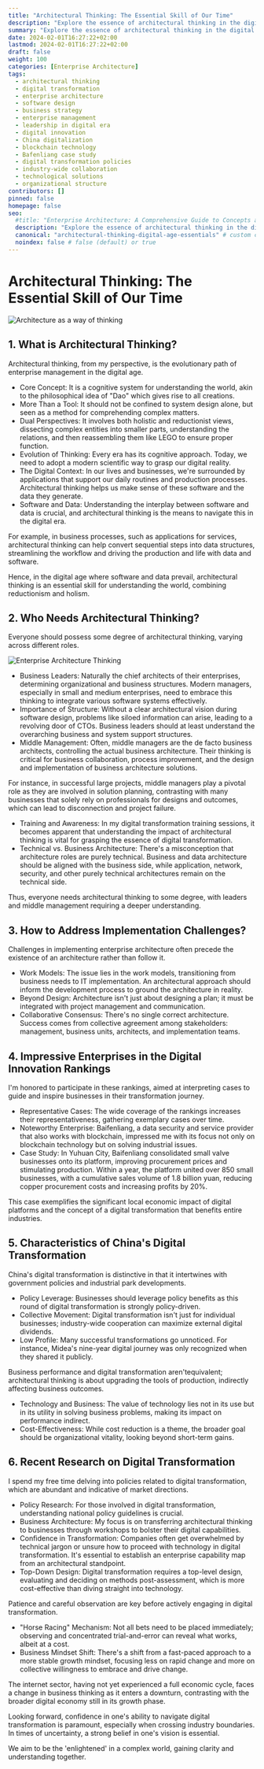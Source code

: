 ```yaml
---
title: "Architectural Thinking: The Essential Skill of Our Time"
description: "Explore the essence of architectural thinking in the digital age, its significance for everyone from business leaders to middle managers, and how it shapes software and data comprehension. Dive into the challenges of enterprise architecture implementation, the impact of digital transformation on industries, and the unique features of China's digitalization. Gain insights from the latest research and successful case studies like Bafenliang's blockchain innovation."
summary: "Explore the essence of architectural thinking in the digital age, its significance for everyone from business leaders to middle managers, and how it shapes software and data comprehension. Dive into the challenges of enterprise architecture implementation, the impact of digital transformation on industries, and the unique features of China's digitalization. Gain insights from the latest research and successful case studies like Bafenliang's blockchain innovation."
date: 2024-02-01T16:27:22+02:00
lastmod: 2024-02-01T16:27:22+02:00
draft: false
weight: 100
categories: [Enterprise Architecture]
tags: 
  - architectural thinking
  - digital transformation
  - enterprise architecture
  - software design
  - business strategy
  - enterprise management
  - leadership in digital era
  - digital innovation
  - China digitalization
  - blockchain technology
  - Bafenliang case study
  - digital transformation policies
  - industry-wide collaboration
  - technological solutions
  - organizational structure
contributors: []
pinned: false
homepage: false
seo:
  #title: "Enterprise Architecture: A Comprehensive Guide to Concepts and Industry Practices" # custom title (optional)
  description: "Explore the essence of architectural thinking in the digital age, its significance for everyone from business leaders to middle managers, and how it shapes software and data comprehension. Dive into the challenges of enterprise architecture implementation, the impact of digital transformation on industries, and the unique features of China's digitalization. Gain insights from the latest research and successful case studies like Bafenliang's blockchain innovation." # custom description (recommended)
  canonical: "architectural-thinking-digital-age-essentials" # custom canonical URL (optional)
  noindex: false # false (default) or true
---
```


# Architectural Thinking: The Essential Skill of Our Time

![Architecture as a way of thinking](https://cdn.sa.net/2024/02/04/TJ17lQhG25kZmdD.png)

## 1. What is Architectural Thinking?
Architectural thinking, from my perspective, is the evolutionary path of enterprise management in the digital age.

- Core Concept: It is a cognitive system for understanding the world, akin to the philosophical idea of "Dao" which gives rise to all creations.
- More Than a Tool: It should not be confined to system design alone, but seen as a method for comprehending complex matters.
- Dual Perspectives: It involves both holistic and reductionist views, dissecting complex entities into smaller parts, understanding the relations, and then reassembling them like LEGO to ensure proper function.
- Evolution of Thinking: Every era has its cognitive approach. Today, we need to adopt a modern scientific way to grasp our digital reality.
- The Digital Context: In our lives and businesses, we're surrounded by applications that support our daily routines and production processes. Architectural thinking helps us make sense of these software and the data they generate.
- Software and Data: Understanding the interplay between software and data is crucial, and architectural thinking is the means to navigate this in the digital era.

For example, in business processes, such as applications for services, architectural thinking can help convert sequential steps into data structures, streamlining the workflow and driving the production and life with data and software.

Hence, in the digital age where software and data prevail, architectural thinking is an essential skill for understanding the world, combining reductionism and holism.

## 2. Who Needs Architectural Thinking?
Everyone should possess some degree of architectural thinking, varying across different roles.

![Enterprise Architecture Thinking](https://cdn.sa.net/2024/02/04/dYEIePNK4S72TuB.png)

- Business Leaders: Naturally the chief architects of their enterprises, determining organizational and business structures. Modern managers, especially in small and medium enterprises, need to embrace this thinking to integrate various software systems effectively.
- Importance of Structure: Without a clear architectural vision during software design, problems like siloed information can arise, leading to a revolving door of CTOs. Business leaders should at least understand the overarching business and system support structures.
- Middle Management: Often, middle managers are the de facto business architects, controlling the actual business architecture. Their thinking is critical for business collaboration, process improvement, and the design and implementation of business architecture solutions.

For instance, in successful large projects, middle managers play a pivotal role as they are involved in solution planning, contrasting with many businesses that solely rely on professionals for designs and outcomes, which can lead to disconnection and project failure.

- Training and Awareness: In my digital transformation training sessions, it becomes apparent that understanding the impact of architectural thinking is vital for grasping the essence of digital transformation.
- Technical vs. Business Architecture: There's a misconception that architecture roles are purely technical. Business and data architecture should be aligned with the business side, while application, network, security, and other purely technical architectures remain on the technical side.

Thus, everyone needs architectural thinking to some degree, with leaders and middle management requiring a deeper understanding.

## 3. How to Address Implementation Challenges?
Challenges in implementing enterprise architecture often precede the existence of an architecture rather than follow it.

- Work Models: The issue lies in the work models, transitioning from business needs to IT implementation. An architectural approach should inform the development process to ground the architecture in reality.
- Beyond Design: Architecture isn't just about designing a plan; it must be integrated with project management and communication.
- Collaborative Consensus: There's no single correct architecture. Success comes from collective agreement among stakeholders: management, business units, architects, and implementation teams.

## 4. Impressive Enterprises in the Digital Innovation Rankings
I'm honored to participate in these rankings, aimed at interpreting cases to guide and inspire businesses in their transformation journey.

- Representative Cases: The wide coverage of the rankings increases their representativeness, gathering exemplary cases over time.
- Noteworthy Enterprise: Baifenliang, a data security and service provider that also works with blockchain, impressed me with its focus not only on blockchain technology but on solving industrial issues.
- Case Study: In Yuhuan City, Baifenliang consolidated small valve businesses onto its platform, improving procurement prices and stimulating production. Within a year, the platform united over 850 small businesses, with a cumulative sales volume of 1.8 billion yuan, reducing copper procurement costs and increasing profits by 20%.

This case exemplifies the significant local economic impact of digital platforms and the concept of a digital transformation that benefits entire industries.

## 5. Characteristics of China's Digital Transformation
China's digital transformation is distinctive in that it intertwines with government policies and industrial park developments.

- Policy Leverage: Businesses should leverage policy benefits as this round of digital transformation is strongly policy-driven.
- Collective Movement: Digital transformation isn't just for individual businesses; industry-wide cooperation can maximize external digital dividends.
- Low Profile: Many successful transformations go unnoticed. For instance, Midea's nine-year digital journey was only recognized when they shared it publicly.

Business performance and digital transformation aren'tequivalent; architectural thinking is about upgrading the tools of production, indirectly affecting business outcomes.

- Technology and Business: The value of technology lies not in its use but in its utility in solving business problems, making its impact on performance indirect.
- Cost-Effectiveness: While cost reduction is a theme, the broader goal should be organizational vitality, looking beyond short-term gains.

## 6. Recent Research on Digital Transformation
I spend my free time delving into policies related to digital transformation, which are abundant and indicative of market directions.

- Policy Research: For those involved in digital transformation, understanding national policy guidelines is crucial.
- Business Architecture: My focus is on transferring architectural thinking to businesses through workshops to bolster their digital capabilities.
- Confidence in Transformation: Companies often get overwhelmed by technical jargon or unsure how to proceed with technology in digital transformation. It's essential to establish an enterprise capability map from an architectural standpoint.
- Top-Down Design: Digital transformation requires a top-level design, evaluating and deciding on methods post-assessment, which is more cost-effective than diving straight into technology.

Patience and careful observation are key before actively engaging in digital transformation.

- "Horse Racing" Mechanism: Not all bets need to be placed immediately; observing and concentrated trial-and-error can reveal what works, albeit at a cost.
- Business Mindset Shift: There's a shift from a fast-paced approach to a more stable growth mindset, focusing less on rapid change and more on collective willingness to embrace and drive change.

The internet sector, having not yet experienced a full economic cycle, faces a change in business thinking as it enters a downturn, contrasting with the broader digital economy still in its growth phase.

Looking forward, confidence in one's ability to navigate digital transformation is paramount, especially when crossing industry boundaries. In times of uncertainty, a strong belief in one's vision is essential.

We aim to be the 'enlightened' in a complex world, gaining clarity and understanding together.